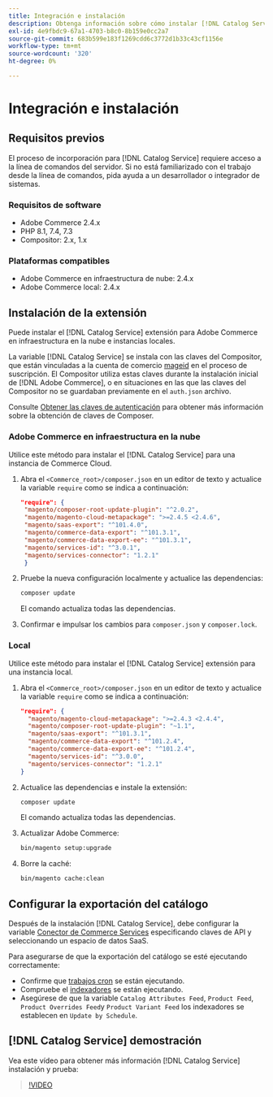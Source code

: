 ```yaml
---
title: Integración e instalación
description: Obtenga información sobre cómo instalar [!DNL Catalog Service]
exl-id: 4e9fbdc9-67a1-4703-b8c0-8b159e0cc2a7
source-git-commit: 683b599e183f1269cdd6c3772d1b33c43cf1156e
workflow-type: tm+mt
source-wordcount: '320'
ht-degree: 0%

---
```


# Integración e instalación

## Requisitos previos

El proceso de incorporación para [!DNL Catalog Service] requiere acceso a la línea de comandos del servidor. Si no está familiarizado con el trabajo desde la línea de comandos, pida ayuda a un desarrollador o integrador de sistemas.

### Requisitos de software

- Adobe Commerce 2.4.x
- PHP 8.1, 7.4, 7.3
- Compositor: 2.x, 1.x

### Plataformas compatibles

- Adobe Commerce en infraestructura de nube: 2.4.x
- Adobe Commerce local: 2.4.x

## Instalación de la extensión

Puede instalar el [!DNL Catalog Service] extensión para Adobe Commerce en infraestructura en la nube e instancias locales.

La variable [!DNL Catalog Service] se instala con las claves del Compositor, que están vinculadas a la cuenta de comercio [mageid](https://developer.adobe.com/commerce/marketplace/guides/sellers/profile-personal/#field-descriptions) en el proceso de suscripción. El Compositor utiliza estas claves durante la instalación inicial de [!DNL Adobe Commerce], o en situaciones en las que las claves del Compositor no se guardaban previamente en el `auth.json` archivo.

Consulte [Obtener las claves de autenticación](https://devdocs.magento.com/guides/v2.4/install-gde/prereq/connect-auth.html) para obtener más información sobre la obtención de claves de Composer.

### Adobe Commerce en infraestructura en la nube

Utilice este método para instalar el [!DNL Catalog Service] para una instancia de Commerce Cloud.

1. Abra el `<Commerce_root>/composer.json` en un editor de texto y actualice la variable `require` como se indica a continuación:

   ```json
   "require": {
    "magento/composer-root-update-plugin": "^2.0.2",
    "magento/magento-cloud-metapackage": ">=2.4.5 <2.4.6",
    "magento/saas-export": "^101.4.0",
    "magento/commerce-data-export": "^101.3.1",
    "magento/commerce-data-export-ee": "^101.3.1",
    "magento/services-id": "^3.0.1",
    "magento/services-connector": "1.2.1"
    }
   ```

1. Pruebe la nueva configuración localmente y actualice las dependencias:

   ```bash
   composer update
   ```

   El comando actualiza todas las dependencias.

1. Confirmar e impulsar los cambios para `composer.json` y `composer.lock`.

### Local

Utilice este método para instalar el [!DNL Catalog Service] extensión para una instancia local.

1. Abra el `<Commerce_root>/composer.json` en un editor de texto y actualice la variable `require` como se indica a continuación:

   ```json
   "require": {
     "magento/magento-cloud-metapackage": ">=2.4.3 <2.4.4",
     "magento/composer-root-update-plugin": "~1.1",
     "magento/saas-export": "^101.3.1",
     "magento/commerce-data-export": "^101.2.4",    
     "magento/commerce-data-export-ee": "^101.2.4",
     "magento/services-id": "^3.0.0",
     "magento/services-connector": "1.2.1"
   }
   ```

1. Actualice las dependencias e instale la extensión:

   ```bash
   composer update
   ```

   El comando actualiza todas las dependencias.

1. Actualizar Adobe Commerce:

   ```bash
   bin/magento setup:upgrade
   ```

1. Borre la caché:

   ```bash
   bin/magento cache:clean
   ```

## Configurar la exportación del catálogo

Después de la instalación [!DNL Catalog Service], debe configurar la variable [Conector de Commerce Services](../landing/saas.md) especificando claves de API y seleccionando un espacio de datos SaaS.

Para asegurarse de que la exportación del catálogo se esté ejecutando correctamente:

- Confirme que [trabajos cron](https://experienceleague.adobe.com/docs/commerce-operations/configuration-guide/cli/configure-cron-jobs.html) se están ejecutando.
- Compruebe el [indexadores](https://experienceleague.adobe.com/docs/commerce-operations/configuration-guide/cli/manage-indexers.html) se están ejecutando.
- Asegúrese de que la variable `Catalog Attributes Feed`, `Product Feed`, `Product Overrides Feed`y `Product Variant Feed` los indexadores se establecen en `Update by Schedule`.

## [!DNL Catalog Service] demostración

Vea este vídeo para obtener más información [!DNL Catalog Service] instalación y prueba:

>[!VIDEO](https://video.tv.adobe.com/v/3409390?quality=12&learn=on)
